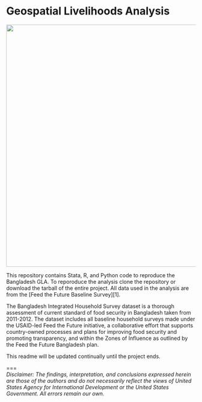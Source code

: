 
Geospatial Livelihoods Analysis  
===
<p align="center">
  <img src="https://cloud.githubusercontent.com/assets/5873344/6477308/388c323e-c1f0-11e4-965a-e2e6fef24a4d.PNG" width="585px" height="643px" /> 
</p>
This repository contains Stata, R, and Python code to reproduce the Bangladesh GLA. To reporoduce the analysis clone the repository or download the tarball of the entire project. All data used in the analysis are from the [Feed the Future Baseline Survey][1].  

The Bangladesh Integrated Household Survey dataset is a thorough assessment of current standard of food security in Bangladesh taken from 2011-2012. The dataset includes all baseline household surveys made under the USAID-led Feed the Future initiative, a collaborative effort that supports country-owned processes and plans for improving food security and promoting transparency, and within the Zones of Influence as outlined by the Feed the Future Bangladesh plan.  

This readme will be updated continually until the project ends.  

===  
*Disclaimer: The findings, interpretation, and conclusions expressed herein are those of the authors and do not necessarily reflect the views of United States Agency for International Development or the United States Government. All errors remain our own.*  

[1]: http://www.usaid.gov/developer/FTFBangladesh 


